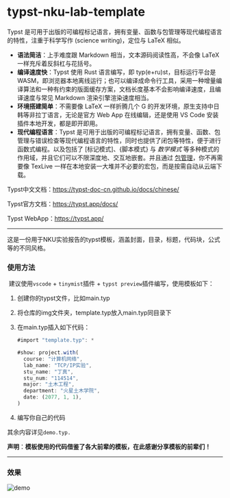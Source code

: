 # typst-nku-lab-template
Typst 是可用于出版的可编程标记语言，拥有变量、函数与包管理等现代编程语言的特性，注重于科学写作 (science writing)，定位与 LaTeX 相似。

- **语法简洁**：上手难度跟 Markdown 相当，文本源码阅读性高，不会像 LaTeX 一样充斥着反斜杠与花括号。
- **编译速度快**：Typst 使用 Rust 语言编写，即 typ(e+ru)st，目标运行平台是WASM，即浏览器本地离线运行；也可以编译成命令行工具，采用一种增量编译算法和一种有约束的版面缓存方案，文档长度基本不会影响编译速度，且编译速度与常见 Markdown 渲染引擎渲染速度相当。
- **环境搭建简单**：不需要像 LaTeX 一样折腾几个 G 的开发环境，原生支持中日韩等非拉丁语言，无论是官方 Web App 在线编辑，还是使用 VS Code 安装插件本地开发，都是即开即用。
- **现代编程语言**：Typst 是可用于出版的可编程标记语言，拥有变量、函数、包管理与错误检查等现代编程语言的特性，同时也提供了闭包等特性，便于进行函数式编程。以及包括了 [标记模式]、{脚本模式} 与 $数学模式$ 等多种模式的作用域，并且它们可以不限深度地、交互地嵌套。并且通过 [包管理](https://typst-doc-cn.github.io/docs/packages/)，你不再需要像 TexLive 一样在本地安装一大堆并不必要的宏包，而是按需自动从云端下载。

Typst中文文档：https://typst-doc-cn.github.io/docs/chinese/

Typst官方文档：https://typst.app/docs/

Typst WebApp：https://typst.app/

------

这是一份用于NKU实验报告的typst模板，涵盖封面，目录，标题，代码块，公式等的不同风格。

### 使用方法

​	建议使用`vscode` + `tinymist`插件 + `typst preview`插件编写，使用模板如下：

1. 创建你的typst文件，比如main.typ

2. 将仓库的img文件夹，template.typ放入main.typ同目录下

3.  在main.typ插入如下代码：

	```javascript
	#import "template.typ": *
	
	#show: project.with(
	  course: "计算机网络",
	  lab_name: "TCP/IP实验",
	  stu_name: "丁真",
	  stu_num: "114514",
	  major: "土木工程",
	  department: "火星土木学院",
	  date: (2077, 1, 1),
	)
	```

4. 编写你自己的代码

其余内容详见`demo.typ.`

**声明**：**模板使用的代码借鉴了各大前辈的模板，在此感谢分享模板的前辈们！**

------

### 效果

![demo](demo.png)
